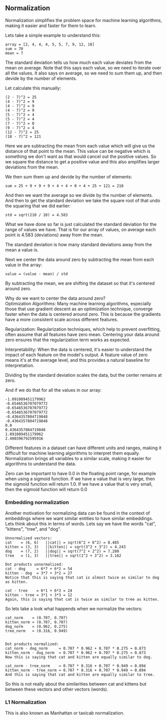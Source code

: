 ## Normalization
Normalization simplifies the problem space for machine learning algorithms,
making it easier and faster for them to learn.

Lets take a simple example to understand this:
```
array = [2, 4, 4, 4, 5, 5, 7, 9, 12, 18]
sum = 70
mean = 7
```
The standard deviation tells us how much each value deviates from the mean on
average. Note that this says each value, so we need to iterate over all the
values. It also says on average, so we need to sum them up, and then devide by
the number of elements.

Let calculate this manually:
```
(2 - 7)^2 = 25
(4 - 7)^2 = 9
(4 - 7)^2 = 9
(4 - 7)^2 = 9
(5 - 7)^2 = 4
(5 - 7)^2 = 4
(7 - 7)^2 = 0
(9 - 7)^2 = 4
(12 - 7)^2 = 25
(18 - 7)^2 = 121
```
Here we are subtracting the mean from each value which will give us the distance
of that point to the mean. This value can be negative which is something we
don't want as that would cancel out the positive values. So we square the
distance to get a positive value and this also amplifies larger deviations from
the mean.

We then sum them up and devide by the number of elements:
```
sum = 25 + 9 + 9 + 9 + 4 + 4 + 0 + 4 + 25 + 121 = 210
```
And then we want the average so we divide by the number of elements. 
And then to get the standard deviation we take the square root of that undo
the squaring that we did earlier:
```
std = sqrt(210 / 10) = 4.583
```
What we have done so far is just calculated the standard deviation for the
range of values we have. That is for our array of values, on average each point
is 4.583 (deviations) away from the mean.

The standard deviation is how many standard deviations away from the mean a
value is. 

Next we center the data around zero by subtracting the mean from each value in
the array:
```
value = (value - mean) / std
```
By subtracting the mean, we are shifting the dataset so that it's centered
around zero.

Why do we want to center the data around zero?  
Optimization Algorithms: Many machine learning algorithms, especially those that
use gradient descent as an optimization technique, converge faster when the data
is centered around zero. This is because the gradients have a more consistent
scale across different features.

Regularization: Regularization techniques, which help to prevent overfitting,
often assume that all features have zero mean. Centering your data around zero
ensures that the regularization term works as expected.

Interpretability: When the data is centered, it's easier to understand the
impact of each feature on the model's output. A feature value of zero means it's
at the average level, and this provides a natural baseline for interpretation.

Dividing by the standard deviation scales the data, but the center remains at
zero.

And if we do that for all the values in our array:
```
-1.091089451179962
-0.6546536707079772
-0.6546536707079772
-0.6546536707079772
-0.4364357804719848
-0.4364357804719848
0.0
0.4364357804719848
1.091089451179962
2.400396792595916
```
Different features in a dataset can have different units and ranges, making it
difficult for machine learning algorithms to interpret them equally.
Normalization brings all variables to a similar scale, making it easier for
algorithms to understand the data.

Zero can be important to have 0.0 in the floating point range, for example when
using a sigmoid function. If we have a value that is very large, then the
sigmoid function will return 1.0. If we have a value that is very small, then
the sigmoid function will return 0.0

### Embedding normalization
Another motivation for normalizing data can be found in the context of
embeddings where we want similar entities to have similar embeddings. Lets think
about this in terms of words. Lets say we have the words "cat", "kittens",
"tree", and "dog".

```
Unnormalized vectors:
cat    = (6, 6)   ||cat|| = sqrt(6^2 + 6^2) = 8.485
kitten = (3, 3)   ||kitten|| = sqrt(3^2 + 3^2) = 4.243
dog    = (7, 2)   ||dog|| = sqrt(7^2 + 2^2) = 7.280
tree   = (1, 3)   ||tree|| = sqrt(1^2 + 3^2) = 3.162

Dot products unnormalized:
cat · dog     = 6*7 + 6*2 = 54
kitten · dog  = 3*7 + 3*2 = 27
Notice that this is saying that cat is almost twice as similar to dog as kitten.

cat · tree    = 6*1 + 6*3 = 24
kitten · tree = 3*1 + 3*3 = 12
Again, this is saying that cat is twice as similar to tree as kitten.
```
So lets take a look what happends when we normalize the vectors:
```
cat_norm    ≈ (0.707, 0.707)
kitten_norm ≈ (0.707, 0.707)
dog_norm    ≈ (0.962, 0.275)
tree_norm   ≈ (0.316, 0.949)


Dot products normalized:
cat_norm · dog_norm     ≈ 0.707 * 0.962 + 0.707 * 0.275 ≈ 0.873
kitten_norm · dog_norm  ≈ 0.707 * 0.962 + 0.707 * 0.275 ≈ 0.873
Now this is saying that cat and kitten are equally similar to dog.

cat_norm · tree_norm    ≈ 0.707 * 0.316 + 0.707 * 0.949 ≈ 0.894
kitten_norm · tree_norm ≈ 0.707 * 0.316 + 0.707 * 0.949 ≈ 0.894
And this is saying that cat and kitten are equally similar to tree.
```

So this is not really about the similarities between cat and kittens but between
these vectors and other vectors (words).

### L1 Normalization
This is also known as Manhattan or taxicab normalization.
